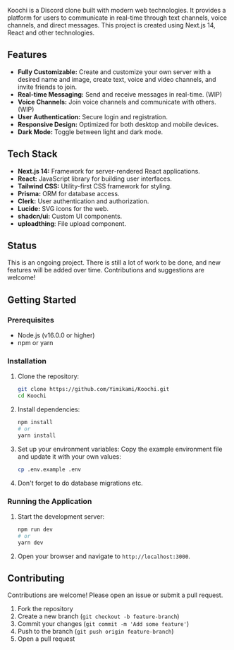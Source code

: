 Koochi is a Discord clone built with modern web technologies. It provides a platform for users to communicate in real-time through text channels, voice channels, and direct messages. This project is created using Next.js 14, React and other technologies.

## Features

- **Fully Customizable:** Create and customize your own server with a desired name and image, create text, voice and video channels, and invite friends to join.
- **Real-time Messaging:** Send and receive messages in real-time. (WIP)
- **Voice Channels:** Join voice channels and communicate with others. (WIP)
- **User Authentication:** Secure login and registration.
- **Responsive Design:** Optimized for both desktop and mobile devices.
- **Dark Mode:** Toggle between light and dark mode.

## Tech Stack

- **Next.js 14:** Framework for server-rendered React applications.
- **React:** JavaScript library for building user interfaces.
- **Tailwind CSS:** Utility-first CSS framework for styling.
- **Prisma:** ORM for database access.
- **Clerk:** User authentication and authorization.
- **Lucide:** SVG icons for the web.
- **shadcn/ui:** Custom UI components.
- **uploadthing**: File upload component.

## Status

This is an ongoing project. There is still a lot of work to be done, and new features will be added over time. Contributions and suggestions are welcome!

## Getting Started

### Prerequisites

- Node.js (v16.0.0 or higher)
- npm or yarn

### Installation

1. Clone the repository:

   ```bash
   git clone https://github.com/Yimikami/Koochi.git
   cd Koochi
   ```

2. Install dependencies:

   ```bash
   npm install
   # or
   yarn install
   ```

3. Set up your environment variables:
   Copy the example environment file and update it with your own values:

   ```bash
   cp .env.example .env
   ```

4. Don't forget to do database migrations etc.

### Running the Application

1. Start the development server:

   ```bash
   npm run dev
   # or
   yarn dev
   ```

2. Open your browser and navigate to `http://localhost:3000`.

## Contributing

Contributions are welcome! Please open an issue or submit a pull request.

1. Fork the repository
2. Create a new branch (`git checkout -b feature-branch`)
3. Commit your changes (`git commit -m 'Add some feature'`)
4. Push to the branch (`git push origin feature-branch`)
5. Open a pull request
